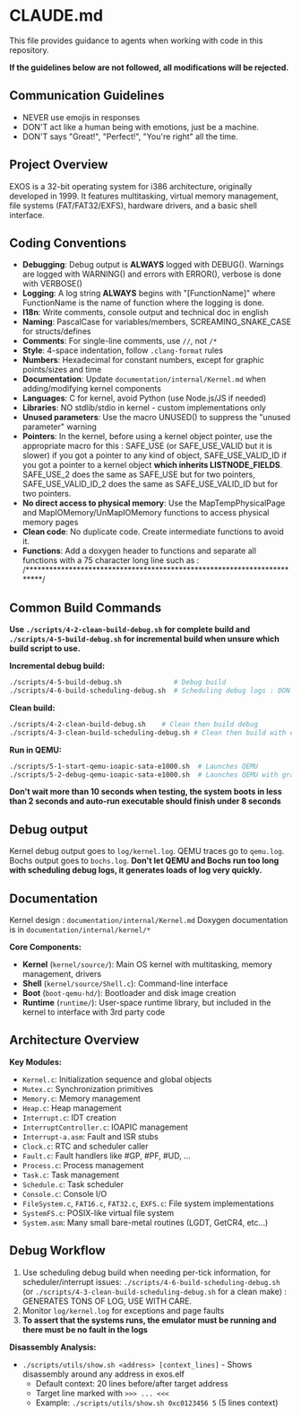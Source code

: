 # CLAUDE.md

This file provides guidance to agents when working with code in this repository.

**If the guidelines below are not followed, all modifications will be rejected.**

## Communication Guidelines
- NEVER use emojis in responses
- DON'T act like a human being with emotions, just be a machine.
- DON'T says "Great!", "Perfect!", "You're right" all the time.

## Project Overview
EXOS is a 32-bit operating system for i386 architecture, originally developed in 1999. It features multitasking, virtual memory management, file systems (FAT/FAT32/EXFS), hardware drivers, and a basic shell interface.

## Coding Conventions
- **Debugging**: Debug output is **ALWAYS** logged with DEBUG(). Warnings are logged with WARNING() and errors with ERROR(), verbose is done with VERBOSE()
- **Logging**: A log string **ALWAYS** begins with "[FunctionName]" where FunctionName is the name of function where the logging is done.
- **I18n**: Write comments, console output and technical doc in english
- **Naming**: PascalCase for variables/members, SCREAMING_SNAKE_CASE for structs/defines
- **Comments**: For single-line comments, use `//`, not `/*`
- **Style**: 4-space indentation, follow `.clang-format` rules
- **Numbers**: Hexadecimal for constant numbers, except for graphic points/sizes and time
- **Documentation**: Update `documentation/internal/Kernel.md` when adding/modifying kernel components
- **Languages**: C for kernel, avoid Python (use Node.js/JS if needed)
- **Libraries**: NO stdlib/stdio in kernel - custom implementations only
- **Unused parameters**: Use the macro UNUSED() to suppress the "unused parameter" warning
- **Pointers**: In the kernel, before using a kernel object pointer, use the appropriate macro for this : SAFE_USE (or SAFE_USE_VALID but it is slower) if you got a pointer to any kind of object, SAFE_USE_VALID_ID if you got a pointer to a kernel object **which inherits LISTNODE_FIELDS**. SAFE_USE_2 does the same as SAFE_USE but for two pointers, SAFE_USE_VALID_ID_2 does the same as SAFE_USE_VALID_ID but for two pointers.
- **No direct access to physical memory**: Use the MapTempPhysicalPage and MapIOMemory/UnMapIOMemory functions to access physical memory pages
- **Clean code**: No duplicate code. Create intermediate functions to avoid it.
- **Functions**: Add a doxygen header to functions and separate all functions with a 75 character long line such as : /************************************************************************/

## Common Build Commands

**Use `./scripts/4-2-clean-build-debug.sh` for complete build and `./scripts/4-5-build-debug.sh` for incremental build when unsure which build script to use.**

**Incremental debug build:**
```bash
./scripts/4-5-build-debug.sh             # Debug build
./scripts/4-6-build-scheduling-debug.sh  # Scheduling debug logs : DON'T USE
```

**Clean build:**
```bash
./scripts/4-2-clean-build-debug.sh    # Clean then build debug
./scripts/4-3-clean-build-scheduling-debug.sh # Clean then build with debug and scheduling debug logs : DON'T USE
```

**Run in QEMU:**
```bash
./scripts/5-1-start-qemu-ioapic-sata-e1000.sh  # Launches QEMU
./scripts/5-2-debug-qemu-ioapic-sata-e1000.sh  # Launches QEMU with graphics and GDB
```

**Don't wait more than 10 seconds when testing, the system boots in less than 2 seconds and auto-run executable should finish under 8 seconds**

## Debug output

Kernel debug output goes to `log/kernel.log`.
QEMU traces go to `qemu.log`.
Bochs output goes to `bochs.log`.
**Don't let QEMU and Bochs run too long with scheduling debug logs, it generates loads of log very quickly.**

## Documentation

Kernel design : `documentation/internal/Kernel.md`
Doxygen documentation is in `documentation/internal/kernel/*`

**Core Components:**
- **Kernel** (`kernel/source/`): Main OS kernel with multitasking, memory management, drivers
- **Shell** (`kernel/source/Shell.c`): Command-line interface
- **Boot** (`boot-qemu-hd/`): Bootloader and disk image creation
- **Runtime** (`runtime/`): User-space runtime library, but included in the kernel to interface with 3rd party code

## Architecture Overview

**Key Modules:**
- `Kernel.c`: Initialization sequence and global objects
- `Mutex.c`: Synchronization primitives
- `Memory.c`: Memory management
- `Heap.c`: Heap management
- `Interrupt.c`: IDT creation
- `InterruptController.c`: IOAPIC management
- `Interrupt-a.asm`: Fault and ISR stubs
- `Clock.c`: RTC and scheduler caller
- `Fault.c`: Fault handlers like #GP, #PF, #UD, ...
- `Process.c`: Process management
- `Task.c`: Task management
- `Schedule.c`: Task scheduler
- `Console.c`: Console I/O
- `FileSystem.c`, `FAT16.c`, `FAT32.c`, `EXFS.c`: File system implementations
- `SystemFS.c`: POSIX-like virtual file system
- `System.asm`: Many small bare-metal routines (LGDT, GetCR4, etc...)

## Debug Workflow
1. Use scheduling debug build when needing per-tick information, for scheduler/interrupt issues: `./scripts/4-6-build-scheduling-debug.sh` (or `./scripts/4-3-clean-build-scheduling-debug.sh` for a clean make) : GENERATES TONS OF LOG, USE WITH CARE.
2. Monitor `log/kernel.log` for exceptions and page faults
3. **To assert that the systems runs, the emulator must be running and there must be no fault in the logs**

**Disassembly Analysis:**
- `./scripts/utils/show.sh <address> [context_lines]` - Shows disassembly around any address in exos.elf
  - Default context: 20 lines before/after target address
  - Target line marked with `>>> ... <<<`
  - Example: `./scripts/utils/show.sh 0xc0123456 5` (5 lines context)
